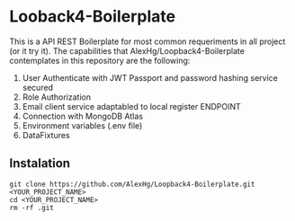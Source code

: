 # Looback4-Boilerplate

This is a API REST Boilerplate for most common requeriments in all project (or it try it).
The capabilities that AlexHg/Loopback4-Boilerplate contemplates in this repository are the following:

1. User Authenticate with JWT Passport and password hashing service secured
2. Role Authorization
3. Email client service adaptabled to local register ENDPOINT
4. Connection with MongoDB Atlas
5. Environment variables (.env file)
6. DataFixtures

## Instalation
```
git clone https://github.com/AlexHg/Loopback4-Boilerplate.git <YOUR_PROJECT_NAME>
cd <YOUR_PROJECT_NAME>
rm -rf .git
```
